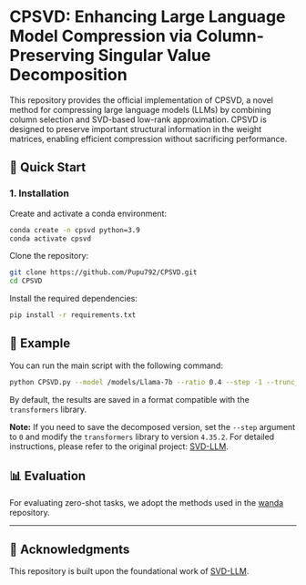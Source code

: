 # CPSVD: Enhancing Large Language Model Compression via Column-Preserving Singular Value Decomposition

This repository provides the official implementation of CPSVD, a novel method for compressing large language models (LLMs) by combining column selection and SVD-based low-rank approximation. CPSVD is designed to preserve important structural information in the weight matrices, enabling efficient compression without sacrificing performance.

## 🚀 Quick Start

### 1. Installation

Create and activate a conda environment:

```bash
conda create -n cpsvd python=3.9
conda activate cpsvd
```

Clone the repository:

```bash
git clone https://github.com/Pupu792/CPSVD.git
cd CPSVD
```

Install the required dependencies:
```bash
pip install -r requirements.txt
```

## 📖 Example
You can run the main script with the following command:
```bash
python CPSVD.py --model /models/Llama-7b --ratio 0.4 --step -1 --trunc_rank_method cos --t 0.1 --matrices_optimized --eval_ppl --eval_zero_shot --cuda_devices 0
```

By default, the results are saved in a format compatible with the ``` transformers``` library.

**Note:** If you need to save the decomposed version, set the `--step` argument to `0` and modify the `transformers` library to version `4.35.2`. For detailed instructions, please refer to the original project: [SVD-LLM](https://github.com/AIoT-MLSys-Lab/SVD-LLM).


## 📊 Evaluation

For evaluating zero-shot tasks, we adopt the methods used in the [wanda](https://github.com/locuslab/wanda) repository.

---
## 🙏 Acknowledgments

This repository is built upon the foundational work of [SVD-LLM](https://github.com/AIoT-MLSys-Lab/SVD-LLM).